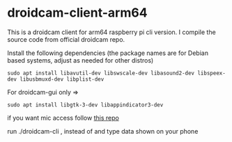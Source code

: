 # droidcam-client-arm64
This is a droidcam client for arm64 raspberry pi cli version. I compile the source code from official droidcam repo.

Install the following dependencies
(the package names are for Debian based systems, adjust as needed for other distros)


```
sudo apt install libavutil-dev libswscale-dev libasound2-dev libspeex-dev libusbmuxd-dev libplist-dev

```
For droidcam-gui only =>
```
sudo apt install libgtk-3-dev libappindicator3-dev

```
if you want mic access follow [this repo](https://github.com/umlaeute/v4l2loopback)

run ./droidcam-cli <ip> <port>, instead of <ip> and <port> type data shown on your phone
